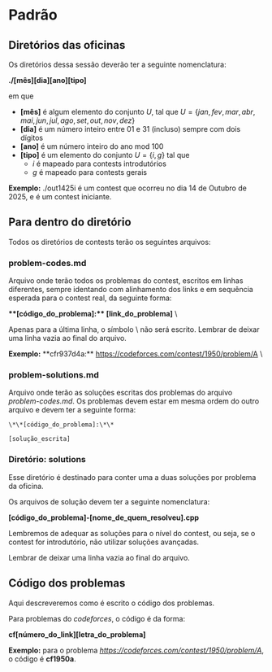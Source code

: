 # Padrão

## Diretórios das oficinas
Os diretórios dessa sessão deverão ter a seguinte nomenclatura:

**./[mês][dia][ano][tipo]**

em que 
- **[mês]** é algum elemento do conjunto $U$, tal que
$U = \{jan, fev, mar, abr, mai, jun, jul, ago, set, out, nov, dez\}$
- **[dia]** é um número inteiro entre 01 e 31 (incluso) sempre com dois dígitos
- **[ano]** é um número inteiro do ano mod 100
- **[tipo]** é um elemento do conjunto $U = \{i, g\}$ tal que
    - $i$ é mapeado para contests introdutórios
    - $g$ é mapeado para contests gerais

**Exemplo:** ./out1425i é um contest que ocorreu no dia 14 de Outubro de 2025, e é um contest iniciante.

## Para dentro do diretório

Todos os diretórios de contests terão os seguintes arquivos:

### problem-codes.md
Arquivo onde terão todos os problemas do contest, escritos em linhas diferentes, sempre identando com alinhamento dos links e em sequência esperada para o contest real, da seguinte forma:

**\*\*[código_do_problema]:\*\* [link_do_problema]** \

Apenas para a última linha, o símbolo \\ não será escrito. Lembrar de deixar uma linha vazia ao final do arquivo.

**Exemplo:** \*\*cfr937d4a:\*\* https://codeforces.com/contest/1950/problem/A \

### problem-solutions.md
Arquivo onde terão as soluções escritas dos problemas do arquivo *problem-codes.md*. Os problemas devem estar em mesma ordem do outro arquivo e devem ter a seguinte forma:

```
\*\*[código_do_problema]:\*\* 

[solução_escrita]
```

### Diretório: solutions
Esse diretório é destinado para conter uma a duas soluções por problema da oficina.

Os arquivos de solução devem ter a seguinte nomenclatura:

**[código_do_problema]-[nome_de_quem_resolveu].cpp**

Lembremos de adequar as soluções para o nível do contest, ou seja, se o contest for introdutório, não utilizar soluções avançadas. 

Lembrar de deixar uma linha vazia ao final do arquivo.

## Código dos problemas
Aqui descreveremos como é escrito o código dos problemas.

Para problemas do *codeforces*, o código é da forma:

**cf[número_do_link][letra_do_problema]**

**Exemplo:**
para o problema *https://codeforces.com/contest/1950/problem/A*, o código é **cf1950a**.
